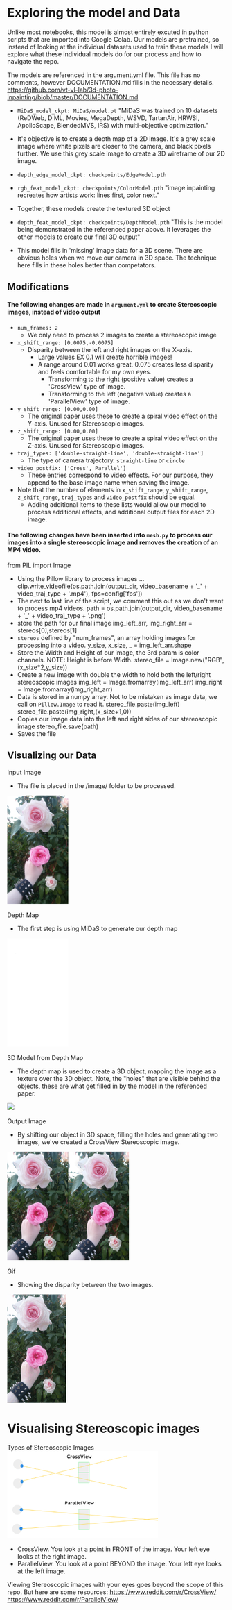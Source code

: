 # Exploring the model and Data

Unlike most notebooks, this model is almost entirely excuted in python scripts that are imported into Google Colab. Our models are pretrained, so instead of looking at the individual datasets used to train these models I will explore what these individual models do for our process and how to navigate the repo. 

The models are referenced in the argument.yml file. This file has no comments, however DOCUMENTATION.md fills in the necessary details. https://github.com/vt-vl-lab/3d-photo-inpainting/blob/master/DOCUMENTATION.md

- `MiDaS_model_ckpt: MiDaS/model.pt`
"MiDaS was trained on 10 datasets (ReDWeb, DIML, Movies, MegaDepth, WSVD, TartanAir, HRWSI, ApolloScape, BlendedMVS, IRS) with multi-objective optimization." 
 - It's objective is to create a depth map of a 2D image. It's a grey scale image where white pixels are closer to the camera, and black pixels further. We use this grey scale image to create a 3D wireframe of our 2D image.

- `depth_edge_model_ckpt: checkpoints/EdgeModel.pth`
- `rgb_feat_model_ckpt: checkpoints/ColorModel.pth`
"image inpainting recreates how artists work: lines first, color next." 
- Together, these models create the textured 3D object

- `depth_feat_model_ckpt: checkpoints/DepthModel.pth`
"This is the model being demonstrated in the referenced paper above. It leverages the other models to create our final 3D output"
- This model fills in 'missing' image data for a 3D scene. There are obvious holes when we move our camera in 3D space. The technique here fills in these holes better than competators.


## Modifications
#### The following changes are made in `argument.yml` to create Stereoscopic images, instead of video output

- `num_frames: 2`
    - We only need to process 2 images to create a stereoscopic image
- `x_shift_range: [0.0075,-0.0075]`
    - Disparity between the left and right images on the X-axis. 
      - Large values EX 0.1 will create horrible images!
      - A range around 0.01 works great. 0.075 creates less disparity and feels comfortable for my own eyes.
        - Transforming to the right (positive value) creates a 'CrossView' type of image. 
        - Transforming to the left (negative value) creates a 'ParallelView' type of image.
- `y_shift_range: [0.00,0.00]`
    - The original paper uses these to create a spiral video effect on the Y-axis. Unused for Stereoscopic images.
- `z_shift_range: [0.00,0.00]`
    - The original paper uses these to create a spiral video effect on the Z-axis. Unused for Stereoscopic images.
- `traj_types: ['double-straight-line', 'double-straight-line']`
    - The type of camera trajectory. `straight-line` or `circle`
- `video_postfix: ['Cross', Parallel']`
    - These entries correspond to video effects. For our purpose, they append to the base image name when saving the image. 
- Note that the number of elements in `x_shift_range`,  `y_shift_range`, `z_shift_range`, `traj_types` and `video_postfix` should be equal.
    - Adding additional items to these lists would allow our model to process additional effects, and additional output files for each 2D image. 

#### The following changes have been inserted into `mesh.py` to process our images into a single stereoscopic image and removes the creation of an MP4 video.

from PIL import Image
  - Using the Pillow library to process images
...
clip.write_videofile(os.path.join(output_dir, video_basename + '_' + video_traj_type + '.mp4'), fps=config['fps'])
  - The next to last line of the script, we comment this out as we don't want to process mp4 videos.
path = os.path.join(output_dir, video_basename + '_' + video_traj_type + '.png')
  - store the path for our final image
img_left_arr, img_right_arr = stereos[0],stereos[1]
  - `stereos` defined by "num_frames", an array holding images for processing into a video.
y_size, x_size, _ = img_left_arr.shape
  - Store the Width and Height of our image, the 3rd param is color channels. NOTE: Height is before Width.
stereo_file = Image.new("RGB", (x_size*2,y_size))
  - Create a new image with double the width to hold both the left/right stereoscopic images
img_left = Image.fromarray(img_left_arr)
img_right = Image.fromarray(img_right_arr)
  - Data is stored in a numpy array. Not to be mistaken as image data, we call on `Pillow.Image` to read it.
stereo_file.paste(img_left)
stereo_file.paste(img_right,(x_size+1,0))
  - Copies our image data into the left and right sides of our stereoscopic image
stereo_file.save(path)
  - Saves the file

## Visualizing our Data

Input Image
  - The file is placed in the /image/ folder to be processed.
<img src="https://github.com/Genji-MS/2D-to-Stereoscopic/blob/main/image/Flower.jpg" height="250">

Depth Map
  - The first step is using MiDaS to generate our depth map
<img src="https://github.com/Genji-MS/2D-to-Stereoscopic/blob/main/depth/Flower.png" height="250">

3D Model from Depth Map
  - The depth map is used to create a 3D object, mapping the image as a texture over the 3D object. Note, the "holes" that are visible behind the objects, these are what get filled in by the model in the referenced paper.
<img src="https://github.com/Genji-MS/2D-to-Stereoscopic/blob/main/image/Model1.png" height="250">

Output Image 
  - By shifting our object in 3D space, filling the holes and generating two images, we've created a CrossView Stereoscopic image.
<img src="https://github.com/Genji-MS/2D-to-Stereoscopic/blob/main/video/Flower_Crossview.png" height="250">

Gif
  - Showing the disparity between the two images. 
<img src="https://github.com/Genji-MS/2D-to-Stereoscopic/blob/main/video/Flower.gif">


# Visualising Stereoscopic images

Types of Stereoscopic Images
<img src="https://github.com/Genji-MS/2D-to-Stereoscopic/blob/main/depth/StereoTypes.png" height = "200">

- CrossView. You look at a point in FRONT of the image. Your left eye looks at the right image.
- ParallelView. You look at a point BEYOND the image. Your left eye looks at the left image.

Viewing Stereoscopic images with your eyes goes beyond the scope of this repo. But here are some resources:
https://www.reddit.com/r/CrossView/
https://www.reddit.com/r/ParallelView/